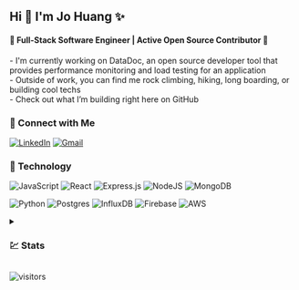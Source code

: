 <h2> Hi 👋 I'm Jo Huang ✨ </h2>

<h4> 🌱 Full-Stack Software Engineer | Active Open Source Contributor 🌱 </h4>
 - I'm currently working on DataDoc, an open source developer tool that provides performance monitoring and load testing for an application<br>
 - Outside of work, you can find me rock climbing, hiking, long boarding, or building cool techs<br>
 - Check out what I’m building right here on GitHub<br>

<h3>🔗 Connect with Me</h3>

[![LinkedIn](https://img.shields.io/badge/linkedin-%230077B5.svg?style=for-the-badge&logo=linkedin&logoColor=white)](https://www.linkedin.com/in/johuangx/)
[![Gmail](https://img.shields.io/badge/Gmail-D14836?style=for-the-badge&logo=gmail&logoColor=white)](mailto:johuangx@gmail.com)

<h3>🧰 Technology</h3>
  
![JavaScript](https://img.shields.io/badge/javascript-%23323330.svg?style=for-the-badge&logo=javascript&logoColor=%23F7DF1E)
![React](https://img.shields.io/badge/react-%2320232a.svg?style=for-the-badge&logo=react&logoColor=%2361DAFB)
![Express.js](https://img.shields.io/badge/express.js-%23404d59.svg?style=for-the-badge&logo=express&logoColor=%2361DAFB)
![NodeJS](https://img.shields.io/badge/node.js-6DA55F?style=for-the-badge&logo=node.js&logoColor=white)
![MongoDB](https://img.shields.io/badge/MongoDB-%234ea94b.svg?style=for-the-badge&logo=mongodb&logoColor=white)

![Python](https://img.shields.io/badge/python-3670A0?style=for-the-badge&logo=python&logoColor=ffdd54)
![Postgres](https://img.shields.io/badge/postgres-%23316192.svg?style=for-the-badge&logo=postgresql&logoColor=white)
![InfluxDB](https://img.shields.io/badge/InfluxDB-22ADF6?style=for-the-badge&logo=InfluxDB&logoColor=white)
![Firebase](https://img.shields.io/badge/firebase-%23039BE5.svg?style=for-the-badge&logo=firebase)
![AWS](https://img.shields.io/badge/AWS-%23FF9900.svg?style=for-the-badge&logo=amazon-aws&logoColor=white)

<details>
  <summary><h3>💹 Stats</h3></summary>

![stats](https://github-readme-stats.vercel.app/api?username=jochuang&include_all_commits=true&show_icons=true&count_private=true&disable_animations=true&theme=tokyonight&hide=stars,contribs)

</details>

![visitors](https://visitor-badge.glitch.me/badge?page_id=jochuang.jochuang)

<!--
**jochuang/jochuang** is a ✨ _special_ ✨ repository because its `README.md` (this file) appears on your GitHub profile.

Here are some ideas to get you started:

- 🔭 I’m currently working on ...
- 🌱 I’m currently learning ...
- 👯 I’m looking to collaborate on ...
- 🤔 I’m looking for help with ...
- 💬 Ask me about ...
- 📫 How to reach me: ...
- 😄 Pronouns: ...
- ⚡ Fun fact: ...
-->

